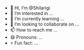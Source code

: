 - 👋 Hi, I’m @Shilarigi
- 👀 I’m interested in ...
- 🌱 I’m currently learning ...
- 💞️ I’m looking to collaborate on ...
- 📫 How to reach me ...
- 😄 Pronouns: ...
- ⚡ Fun fact: ...

<!---
Shilarigi/Shilarigi is a ✨ special ✨ repository because its `README.md` (this file) appears on your GitHub profile.
You can click the Preview link to take a look at your changes.
--->
